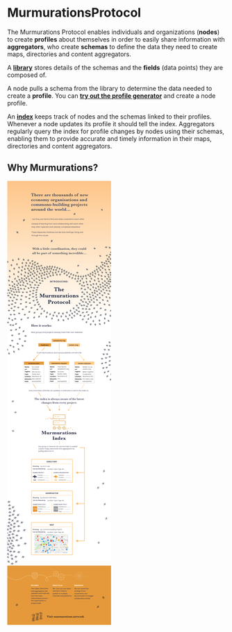 # MurmurationsProtocol

The Murmurations Protocol enables individuals and organizations (**nodes**) to create **profiles** about themselves in order to easily share information with **aggregators**, who create **schemas** to define the data they need to create maps, directories and content aggregators.

A [**library**](https://github.com/MurmurationsNetwork/MurmurationsLibrary) stores details of the schemas and the **fields** (data points) they are composed of.

A node pulls a schema from the library to determine the data needed to create a **profile**. You can [**try out the profile generator**](https://mpg.murmurations.tech) and create a node profile.

An [**index**](https://github.com/MurmurationsNetwork/MurmurationsServices) keeps track of nodes and the schemas linked to their profiles. Whenever a node updates its profile it should tell the index. Aggregators regularly query the index for profile changes by nodes using their schemas, enabling them to provide accurate and timely information in their maps, directories and content aggregators.

## Why Murmurations?

![Murmurations Overview Infographic](murmurations_overview.png)
